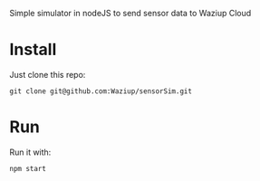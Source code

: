 Simple simulator in nodeJS to send sensor data to Waziup Cloud

Install
=======

Just clone this repo:
```
git clone git@github.com:Waziup/sensorSim.git
```

Run
===

Run it with:
```
npm start
```
